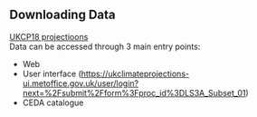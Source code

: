 ## Downloading Data

<ins> UKCP18 projectioons </ins>  
Data can be accessed through 3 main entry points:
*	Web
*	User interface (https://ukclimateprojections-ui.metoffice.gov.uk/user/login?next=%2Fsubmit%2Fform%3Fproc_id%3DLS3A_Subset_01)
*	CEDA catalogue 
